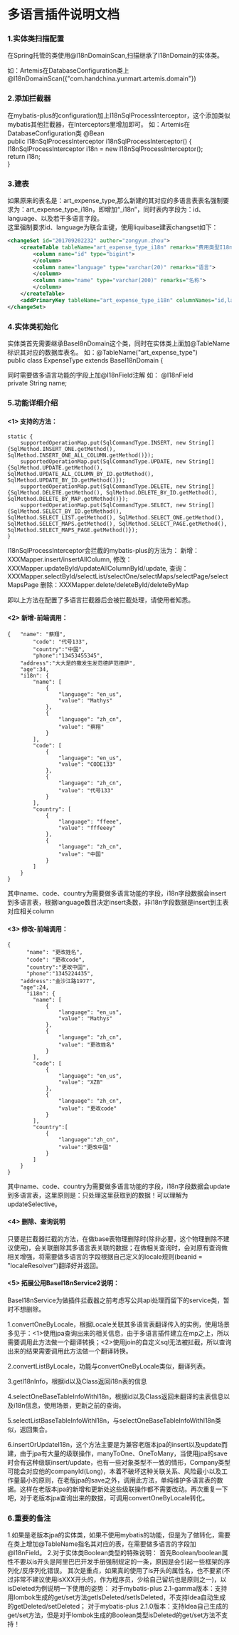 多语言插件说明文档
====================

### 1.实体类扫描配置

在Spring托管的类使用@I18nDomainScan,扫描继承了I18nDomain的实体类。

如：Artemis在DatabaseConfiguration类上	@I18nDomainScan({"com.handchina.yunmart.artemis.domain"})

### 2.添加拦截器

在mybatis-plus的configuration加上I18nSqlProcessInterceptor，这个添加类似mybatis其他拦截器，在Interceptors里增加即可。
如：Artemis在DatabaseConfiguration类
	@Bean	
	public I18nSqlProcessInterceptor i18nSqlProcessInterceptor() {	
	I18nSqlProcessInterceptor i18n = new I18nSqlProcessInterceptor();	
	return i18n;	
    }
    
### 3.建表
如果原来的表名是：art_expense_type,那么新建的其对应的多语言表表名强制要求为：art_expense_type_i18n，即增加“_i18n”，同时表内字段为：id、language、以及若干多语言字段。	
这里强制要求id、language为联合主键，使用liquibase建表changset如下：

```xml
<changeSet id="201709202232" author="zongyun.zhou">
	<createTable tableName="art_expense_type_i18n" remarks="费用类型I18n表">
		<column name="id" type="bigint">
		</column>
		<column name="language" type="varchar(20)" remarks="语言">
		</column>
		<column name="name" type="varchar(200)" remarks="名称">
		</column>
	</createTable>
	<addPrimaryKey tableName="art_expense_type_i18n" columnNames="id,language"></	addPrimaryKey>
</changeSet>
```
### 4.实体类初始化

实体类首先需要继承BaseI8nDomain这个类，同时在实体类上面加@TableName标识其对应的数据库表名。
如：@TableName("art_expense_type")	
public class ExpenseType extends BaseI18nDomain {

同时需要做多语言功能的字段上加@I18nField注解
如：    @I18nField	
    private String name;
    

### 5.功能详细介绍

#### <1> 支持的方法：
    static {
        supportedOperationMap.put(SqlCommandType.INSERT, new String[]{SqlMethod.INSERT_ONE.getMethod(), SqlMethod.INSERT_ONE_ALL_COLUMN.getMethod()});
        supportedOperationMap.put(SqlCommandType.UPDATE, new String[]{SqlMethod.UPDATE.getMethod(), SqlMethod.UPDATE_ALL_COLUMN_BY_ID.getMethod(), SqlMethod.UPDATE_BY_ID.getMethod()});
        supportedOperationMap.put(SqlCommandType.DELETE, new String[]{SqlMethod.DELETE.getMethod(), SqlMethod.DELETE_BY_ID.getMethod(), SqlMethod.DELETE_BY_MAP.getMethod()});
        supportedOperationMap.put(SqlCommandType.SELECT, new String[]{SqlMethod.SELECT_BY_ID.getMethod(), SqlMethod.SELECT_LIST.getMethod(), SqlMethod.SELECT_ONE.getMethod(), SqlMethod.SELECT_MAPS.getMethod(), SqlMethod.SELECT_PAGE.getMethod(), SqlMethod.SELECT_MAPS_PAGE.getMethod()});
    }
    
I18nSqlProcessInterceptor会拦截的mybatis-plus的方法为：
新增：XXXMapper.insert/insertAllColumn,
修改：XXXMapper.updateById/updateAllColumnById/update,
查询：XXXMapper.selectById/selectList/selectOne/selectMaps/selectPage/selectMapsPage
删除：XXXMapper.delete/deleteById/deleteByMap

即以上方法在配置了多语言拦截器后会被拦截处理，请使用者知悉。

#### <2> 新增-前端调用：

```
{	"name": "蔡翔",
    	"code": "代号133",
    	"country":"中国",
    	"phone":"13453455345",
	"address":"大大是的撒发生发范德萨范德萨",
	"age":34,
    "i18n": {
        "name": [
            {
                "language": "en_us",
                "value": "Mathys"
            },
            {
                "language": "zh_cn",
                "value": "蔡翔"
            }
        ],
        "code": [
            {
                "language": "en_us",
                "value": "CODE133"
            },
            {
                "language": "zh_cn",
                "value": "代号133"
            }
        ],
        "country": [
            {
                "language": "ffeee",
                "value": "fffeeey"
            },
            {
                "language": "zh_cn",
                "value": "中国"
            }
        ]
    }
}
```
其中name、code、country为需要做多语言功能的字段，i18n字段数据会insert到多语言表，根据language数目决定insert条数，非i18n字段数据是insert到主表对应相关column

#### <3> 修改-前端调用：

```
{
      "name": "更改姓名",
      "code": "更改code",
      "country":"更改中国",
      "phone":"1345224435",
	"address":"金沙江路1977",
	"age":24,
      "i18n": {
        "name": [
            {
                "language": "en_us",
                "value": "Mathys"
            },
            {
                "language": "zh_cn",
                "value": "更改姓名"
            }
        ],
        "code": [
            {
                "language": "en_us",
                "value": "XZB"
            },
            {
                "language": "zh_cn",
                "value": "更改code"
            }
        ],
        "country":[
        	{
        		"language":"zh_cn",
        		"value":"更改中国"
        	}
        ]
    }
}
```

其中name、code、country为需要做多语言功能的字段，i18n字段数据会update到多语言表，这里原则是：只处理这里获取到的数据！可以理解为updateSelective。

#### <4> 删除、查询说明

只要是拦截器拦截的方法，在做base表物理删除时(除非必要，这个物理删除不建议使用)，会关联删除其多语言表关联的数据；在做相关查询时，会对原有查询做相关增强，将需要做多语言的字段根据自己定义的locale规则(beanid = "localeResolver")翻译好并返回。

#### <5> 拓展公用BaseI18nService2说明：

BaseI18nService为做插件拦截器之前考虑写公共api处理而留下的service类，暂时不想删除。

1.convertOneByLocale，根据Locale关联其多语言表翻译传入的实例，使用场景多见于：<1>使用jpa查询出来的相关信息，由于多语言插件建立在mp之上，所以需要调用此方法做一个翻译转换；<2>使用join的自定义sql无法被拦截，所以查询出来的结果需要调用此方法做一个翻译转换。

2.convertListByLocale，功能与convertOneByLocale类似，翻译列表。

3.getI18nInfo，根据id以及Class返回i18n表的信息

4.selectOneBaseTableInfoWithI18n，根据id以及Class返回未翻译的主表信息以及i18n信息，使用场景，更新之前的查询。

5.selectListBaseTableInfoWithI18n，与selectOneBaseTableInfoWithI18n类似，返回集合。

6.insertOrUpdateI18n，这个方法主要是为兼容老版本jpa的insert以及update而建，由于jpa有大量的级联操作，manyToOne、OneToMany，当使用jpa的save时会有这种级联insert/update，也有一些对象类型不一致的情形，Company类型可能会对应他的companyId(Long)，本着不破坏这种关联关系、风险最小以及工作量最小的原则，在老版jpa的save之外，调用此方法，单纯维护多语言表的数据。这样在老版本jpa的新增和更新处这些级联操作都不需要改动。再次重复一下吧，对于老版本jpa查询出来的数据，可调用convertOneByLocale转化。

### 6.重要的备注

1.如果是老版本jpa的实体类，如果不使用mybatis的功能，但是为了做转化，需要在类上增加@TableName指名其对应的表，在需要做多语言的字段加@I18nField。
2.对于实体类Boolean类型的特殊说明：
首先Boolean/boolean属性不要以is开头是阿里巴巴开发手册强制规定的一条，原因是会引起一些框架的序列化/反序列化错误。
其次是重点，如果真的使用了is开头的属性名，也不要紧(不过非常不建议使用isXXX开头的，作为程序员，少给自己留坑也是原则之一)，以isDeleted为例说明一下使用的姿势：
对于mybatis-plus 2.1-gamma版本：支持用lombok生成的get/set方法getIsDeleted/setIsDeleted，不支持Idea自动生成的getDeleted/setDeleted；
对于mybatis-plus 2.1.0版本：支持Idea自己生成的get/set方法，但是对于lombok生成的Boolean类型isDeleted的get/set方法不支持！